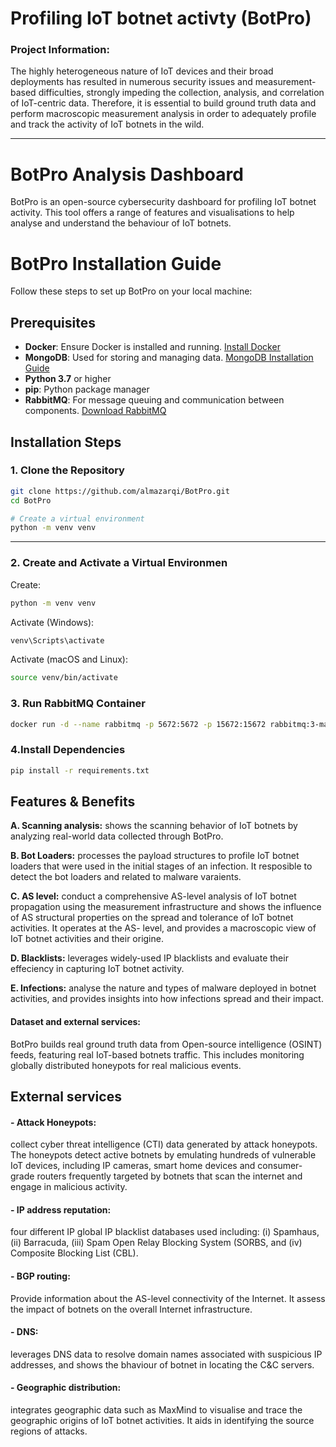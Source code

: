 # Profiling IoT botnet activty (BotPro)
### Project Information:

The highly heterogeneous nature of IoT devices and their broad deployments has resulted in numerous security issues and measurement-based difficulties, strongly impeding the collection, analysis, and correlation of IoT-centric data. Therefore, it is essential to build ground truth data and perform macroscopic measurement analysis in order to adequately profile and track the activity of IoT botnets in the wild.


-----------------

# BotPro Analysis Dashboard

BotPro is an open-source cybersecurity dashboard for profiling IoT botnet activity. This tool offers a range of features and visualisations to help analyse and understand the behaviour of IoT botnets.

# BotPro Installation Guide

Follow these steps to set up BotPro on your local machine:

## Prerequisites
- **Docker**: Ensure Docker is installed and running. [Install Docker](https://www.docker.com/)
- **MongoDB**: Used for storing and managing data. [MongoDB Installation Guide](https://docs.mongodb.com/manual/installation/)
- **Python 3.7** or higher
- **pip**: Python package manager
- **RabbitMQ**: For message queuing and communication between components. [Download RabbitMQ](https://www.rabbitmq.com/download.html)

## Installation Steps

### 1. Clone the Repository
```bash
git clone https://github.com/almazarqi/BotPro.git
cd BotPro

# Create a virtual environment
python -m venv venv
```

---


### 2.  Create and Activate a Virtual Environmen

Create:
```bash
python -m venv venv
```


Activate (Windows):
```bash
venv\Scripts\activate
```


Activate (macOS and Linux):
```bash
source venv/bin/activate
```

### 3. Run RabbitMQ Container
```bash
docker run -d --name rabbitmq -p 5672:5672 -p 15672:15672 rabbitmq:3-management
```

### 4.Install Dependencies
```bash
pip install -r requirements.txt
```

## Features & Benefits
 **A. Scanning analysis:** shows the scanning behavior of IoT botnets by analyzing real-world data collected through BotPro.

 **B. Bot Loaders:**  processes the payload structures to profile IoT botnet loaders that were used in the initial stages of an infection. It resposible to detect the bot loaders and related to malware varaients.

 **C. AS level:** conduct a comprehensive AS-level analysis of IoT botnet propagation using the measurement infrastructure and shows the influence of AS structural properties on the spread and tolerance of IoT botnet activities.  It operates at the AS- level, and provides a macroscopic view of IoT botnet activities and their origine.

 **D. Blacklists:** leverages  widely-used IP blacklists and  evaluate their effeciency in capturing IoT botnet activity.

 **E. Infections:** analyse the nature and types of malware deployed in botnet activities, and provides insights into how infections spread and their impact.





#### Dataset and external services:
BotPro builds real ground truth data from Open-source intelligence (OSINT) feeds, featuring real IoT-based botnets traffic. This includes monitoring globally distributed honeypots for real malicious events.



## External services
#### - Attack Honeypots:
collect cyber threat intelligence (CTI) data generated by attack honeypots. The honeypots detect active botnets by emulating hundreds of vulnerable IoT devices, including IP cameras, smart home devices and consumer-grade routers frequently targeted by botnets that scan the internet and engage in malicious activity.
#### - IP address reputation:
four different IP global IP blacklist databases used including: (i) Spamhaus, (ii) Barracuda, (iii) Spam Open Relay Blocking System (SORBS, and (iv) Composite Blocking List (CBL).

#### - BGP routing:
Provide information about the AS-level connectivity of the Internet. It assess the impact of botnets on the overall Internet infrastructure.
#### - DNS: 
leverages DNS data to resolve domain names associated with suspicious IP addresses, and shows the bhaviour of botnet in locating the C&C servers.
#### - Geographic distribution: 
integrates geographic data such as MaxMind to visualise and trace the geographic origins of IoT botnet activities. It aids in identifying the source regions of attacks.
